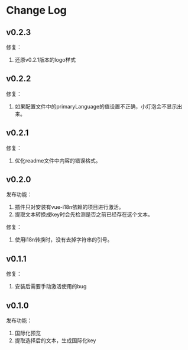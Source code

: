 # Change Log

## v0.2.3
修复：
1. 还原v0.2.1版本的logo样式

## v0.2.2
修复：
1. 如果配置文件中的primaryLanguage的值设置不正确，小灯泡会不显示出来。

## v0.2.1
修复：
1. 优化readme文件中内容的错误格式。

## v0.2.0
发布功能：
1. 插件只对安装有vue-i18n依赖的项目进行激活。
2. 提取文本转换成key时会先检测是否之前已经存在这个文本。

修复：
1. 使用i18n转换时，没有去掉字符串的引号。

## v0.1.1
修复：
1. 安装后需要手动激活使用的bug

## v0.1.0
发布功能：
1. 国际化预览  
2. 提取选择后的文本，生成国际化key  